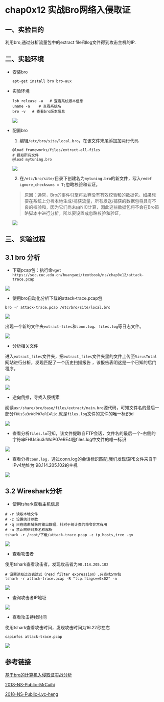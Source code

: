 # chap0x12 实战Bro网络入侵取证

## 一、实验目的

利用bro,通过分析流量包中的extract file和log文件得到攻击主机的IP.

## 二、实验环境

- 安装bro

  ```
  apt-get install bro bro-aux
  ```

- 实验环境

  ```
  lsb_release -a   # 查看系统版本信息
  uname -a    # 查看系统名
  bro -v   # 查看bro版本信息
  ```

  ![](/ns-0x12/1.jpg)

- 配置bro

  1) 编辑`/etc/bro/site/local.bro`，在该文件末尾添加加两行代码

  ```
  @load frameworks/files/extract-all-files 
  # 提取所有文件
  @load mytuning.bro
  ```

  ![](/ns-0x12/2.jpg)

  2) 在`/etc/bro/site/`目录下创建名为`mytuning.bro`的新文件，写入`redef ignore_checksums = T;`忽略校验和认证。

  >原因：通常，Bro的事件引擎将丢弃没有有效校验和的数据包。如果想要在系统上分析本地生成/捕获流量，所有发送/捕获的数据包将具有不良的校验和，因为它们尚未由NIC计算，因此这些数据包将不会在Bro策略脚本中进行分析，所以要设置成忽略校验和验证。

  ![](/ns-0x12/3.jpg)

## 三、 实验过程

## 3.1 bro 分析

- 下载pcap包：执行命`wget https://sec.cuc.edu.cn/huangwei/textbook/ns/chap0x12/attack-trace.pcap`

![](/ns-0x12/4.jpg)

- 使用bro自动化分析下载的attack-trace.pcap包

```
bro -r attack-trace.pcap /etc/bro/site/local.bro
```

![](/ns-0x12/5.jpg)

​	出现一个新的文件夹`extract-files`和`conn.log`、`files.log`等日志文件。

![](/ns-0x12/6.jpg)

- 分析相关文件

进入`extract_files`文件夹，把`extract_files`文件夹里的文件上传至`VirusTotal`网站进行分析，发现匹配了一个历史扫描报告 ，该报告表明这是一个已知的后门程序。

![](/ns-0x12/7.jpg)

![](/ns-0x12/8.jpg)



- 逆向倒推，寻找入侵线索

阅读`usr/share/bro/base/files/extract/main.bro`源代码，可知文件名的最后一部分```FHUsSu3rWdP07eRE4lid```,就是`files.log`文件的文件的唯一标识id

![](/ns-0x12/9.jpg)

- 查看分析`files.lo`可知，该文件提取自FTP会话，文件名的最后一个-右侧的字符串FHUsSu3rWdP07eRE4l是files.log中文件的唯一标识

![](/ns-0x12/10.jpg)

- 查看分析`conn.log`，通过conn.log的会话标识匹配,我们发现该PE文件来自于IPv4地址为:98.114.205.102的主机

![](/ns-0x12/11.jpg)

## 3.2 Wireshark分析

- 使用tshark查看主机信息

```
# -r 读取本地文件
# -z 设置统计参数
# -q 只在结束捕获时输出数据，针对于统计类的命令非常有用
# -n 禁止网络对象名称解析
tshark -r /root/下载/attack-trace.pcap -z ip_hosts,tree -qn
```

![](/ns-0x12/12.jpg)

- 查看攻击者

使用tshark查看攻击者，发现攻击者为`98.114.205.102`

```
# 设置读取过滤表达式（read filter expression）,只查找SYN包
tshark -r attack-trace.pcap -R "tcp.flags==0x02" -n
```

![](/ns-0x12/13.jpg)

- 查询攻击者IP地址

![](/ns-0x12/14.jpg)

- 查看攻击持续时间

使用tshark查看攻击时间，发现攻击时间为16.22秒左右

```
capinfos attack-trace.pcap
```

![](/ns-0x12/15.jpg)



## 参考链接

[基于bro的计算机入侵取证实战分析](https://www.freebuf.com/articles/system/135843.html)

[2018-NS-Public-MrCuihi](https://github.com/CUCCS/2018-NS-Public-MrCuihi/blob/2fc582766696909b3f1eb8eeb04376b4b5c0871e/网络安全/chap0x12/chap0x12%20实战Bro网络入侵取证.md)

[2018-NS-Public-Lyc-heng](https://github.com/CUCCS/2018-NS-Public-Lyc-heng/blob/83fee5c1f48cb21a0cd26ffff7c215b2f320313f/ns_chap0x12/实验报告.md)

